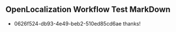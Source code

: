 ## OpenLocalization Workflow Test MarkDown
* 0626f524-db93-4e49-beb2-510ed85cd6ae thanks!

<!--HONumber=Jan17_HO1-->


